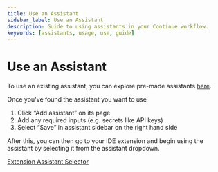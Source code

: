 ```yaml
---
title: Use an Assistant
sidebar_label: Use an Assistant
description: Guide to using assistants in your Continue workflow.
keywords: [assistants, usage, use, guide]
---
```


# Use an Assistant

To use an existing assistant, you can explore pre-made assistants [here](https://hub.continue.dev/explore/assistants).

Once you've found the assistant you want to use

1. Click “Add assistant” on its page
2. Add any required inputs (e.g. secrets like API keys)
3. Select “Save” in assistant sidebar on the right hand side

After this, you can then go to your IDE extension and begin using the assistant by selecting it from the assistant dropdown.

[Extension Assistant Selector](/img/hub/assistant-extension-select.png)
